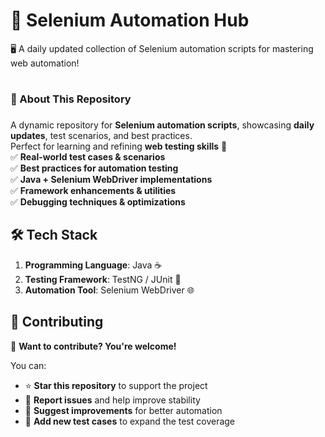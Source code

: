 # 🚀 Selenium Automation Hub
🖥️ A daily updated collection of Selenium automation scripts for mastering web automation!


# <h3>🎯 About This Repository<h3>
A dynamic repository for **Selenium automation scripts**, showcasing **daily updates**, test scenarios, and best practices.  
Perfect for learning and refining **web testing skills** 🚀  
✅ **Real-world test cases & scenarios**  
✅ **Best practices for automation testing**  
✅ **Java + Selenium WebDriver implementations**  
✅ **Framework enhancements & utilities**  
✅ **Debugging techniques & optimizations**  


  ## 🛠 Tech Stack  
1. **Programming Language**: Java ☕  
2. **Testing Framework**: TestNG / JUnit 🧪  
3. **Automation Tool**: Selenium WebDriver 🌐 

## 🤝 Contributing  

👋 **Want to contribute? You're welcome!**  

You can:  
- ⭐ **Star this repository** to support the project  
- 🐛 **Report issues** and help improve stability  
- 🔧 **Suggest improvements** for better automation  
- 📝 **Add new test cases** to expand the test coverage  

 

